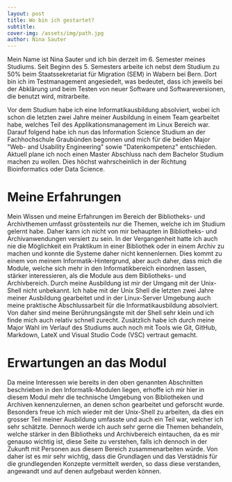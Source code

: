 ```yaml
---
layout: post
title: Wo bin ich gestartet?
subtitle: 
cover-img: /assets/img/path.jpg
author: Nina Sauter
---
```


Mein Name ist Nina Sauter und ich bin derzeit im 6. Semester meines Studiums. Seit Beginn des 5. Semesters arbeite ich nebst dem Studium zu 50% beim Staatssekretariat für Migration (SEM) in Wabern bei Bern. Dort bin ich im Testmanagement angesiedelt, was bedeutet, dass ich jeweils bei der Abklärung und beim Testen von neuer Software und Softwareversionen, die benutzt wird, mitrarbeite.

Vor dem Studium habe ich eine Informatikausbildung absolviert, wobei ich schon die letzten zwei Jahre meiner Ausbildung in einem Team gearbeitet habe, welches Teil des Applikationsmanagement im Linux Bereich war. Darauf folgend habe ich nun das Information Science Studium an der Fachhochschule Graubünden begonnen und mich für die beiden Major "Web- and Usability Engineering" sowie "Datenkompetenz" entschieden. 
Aktuell plane ich noch einen Master Abschluss nach dem Bachelor Studium machen zu wollen. Dies höchst wahrscheinlich in der Richtung Bioinformatics oder Data Science.


# Meine Erfahrungen
Mein Wissen und meine Erfahrungen im Bereich der Bibliotheks- und Archivthemen umfasst grösstenteils nur die Themen, welche ich im Studium gelernt habe. Daher kann ich nicht von mir behaupten in Bibliotheks- und Archivanwendungen versiert zu sein. In der Vergangenheit hatte ich auch nie die Möglichkeit ein Praktikum in einer Bibliothek oder in einem Archiv zu machen und konnte die Systeme daher nicht kennenlernen.
Dies kommt zu einem von meinem Informatik-Hintergrund, aber auch daher, dass mich die Module, welche sich mehr in den Informatikbereich einordnen lassen, stärker interessieren, als die Module aus dem Bibliotheks- und Archivbereich.
Durch meine Ausbildung ist mir der Umgang mit der Unix-Shell nicht unbekannt. Ich habe mit der Unix Shell die letzten zwei Jahre meiner Ausbildung gearbeitet und in der Linux-Server Umgebung auch meine praktische Abschlussarbeit für die Informatikausbildung absolviert. Von daher sind meine Berührungsängste mit der Shell sehr klein und ich finde mich auch relativ schnell zurecht. Zusätzlich habe ich durch meine Major Wahl im Verlauf des Studiums auch noch mit Tools wie Git, GitHub, Markdown, LateX und Visual Studio Code (VSC) vertraut gemacht. 

# Erwartungen an das Modul
Da meine Interessen wie bereits in den oben genannten Abschnitten beschrieben in den Informatik-Modulen liegen, erhoffe ich mir hier in diesem Modul mehr die technische Umgebung von Bibliotheken und Archiven kennenzulernen, an denen schon gearbeitet und geforscht wurde. 
Besonders freue ich mich wieder mit der Unix-Shell zu arbeiten, da dies ein grosser Teil meiner Ausbildung umfasste und auch ein Teil war, welcher ich sehr schätzte. Dennoch werde ich auch sehr gerne die Themen behandeln, welche stärker in den Bibliotheks und Archivbereich eintauchen, da es mir genauso wichtig ist, diese Seite zu verstehen, falls ich dennoch in der Zukunft mit Personen aus diesem Bereich zusammenarbeiten würde. Von daher ist es mir sehr wichtig, dass die Grundlagen und das Verstädnis für die grundlegenden Konzepte vermittelt werden, so dass diese verstanden, angewandt und auf denen aufgebaut werden können.

